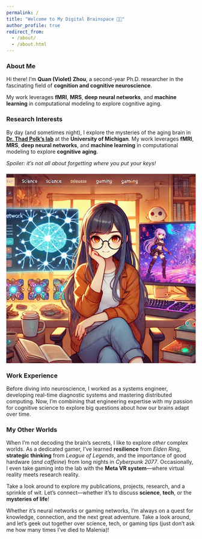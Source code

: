 ```yaml
---
permalink: /
title: "Welcome to My Digital Brainspace 🧠✨"
author_profile: true
redirect_from: 
  - /about/
  - /about.html
---
```

### About Me
Hi there! I’m **Quan (Violet) Zhou**, a second-year Ph.D. researcher in the fascinating field of **cognition and cognitive neuroscience**.

My work leverages **fMRI**, **MRS**, **deep neural networks**, and **machine learning** in computational modeling to explore cognitive aging.
 

### Research Interests
By day (and sometimes night), I explore the mysteries of the aging brain in [**Dr. Thad Polk’s lab**](https://sites.lsa.umich.edu/polklab/) at the **University of Michigan**. My work leverages **fMRI**, **MRS**, **deep neural networks**, and **machine learning** in computational modeling to explore **cognitive aging**.  

*Spoiler: it’s not all about forgetting where you put your keys!*

<img src="./images/violet.jpg" alt="persona image" width="600" style="display: block; margin: 20px auto;">

### Work Experience
Before diving into neuroscience, I worked as a systems engineer, developing real-time diagnostic systems and mastering distributed computing. Now, I’m combining that engineering expertise with my passion for cognitive science to explore big questions about how our brains adapt over time.  

### My Other Worlds
When I’m not decoding the brain’s secrets, I like to explore *other* complex worlds. As a dedicated gamer, I’ve learned **resilience** from *Elden Ring*, **strategic thinking** from *League of Legends*, and the importance of good hardware (*and caffeine*) from long nights in *Cyberpunk 2077*. Occasionally, I even take gaming into the lab with the **Meta VR system**—where virtual reality meets research reality.

Take a look around to explore my publications, projects, research, and a sprinkle of wit. Let’s connect—whether it’s to discuss **science**, **tech**, or the **mysteries of life**!  

Whether it’s neural networks or gaming networks, I’m always on a quest for knowledge, connection, and the next great adventure. Take a look around, and let’s geek out together over science, tech, or gaming tips (just don’t ask me how many times I’ve died to Malenia)!


